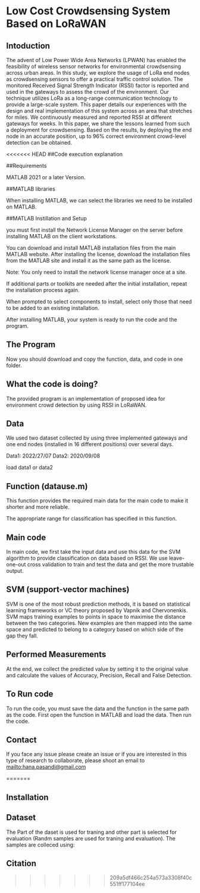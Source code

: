 # Low Cost Crowdsensing System Based on LoRaWAN

## Intoduction

The advent of Low Power Wide Area Networks (LPWAN)
has enabled the feasibility of wireless sensor networks for environmental
crowdsensing across urban areas. In this study,
we explore the usage of LoRa end nodes as crowdsensing
sensors to offer a practical traffic control solution. The monitored
Received Signal Strength Indicator (RSSI) factor is
reported and used in the gateways to assess the crowd of the
environment. Our technique utilizes LoRa as a long-range
communication technology to provide a large-scale system.
This paper details our experiences with the design and real
implementation of this system across an area that stretches
for miles. We continuously measured and reported RSSI at
different gateways for weeks. In this paper, we share the
lessons learned from such a deployment for crowdsensing.
Based on the results, by deploying the end node in an accurate
position, up to 96% correct environment crowd-level
detection can be obtained.

<<<<<<< HEAD
##Code execution explanation


##Requirements

MATLAB 2021 or a later Version.

##MATLAB libraries

When installing MATLAB, we can select the libraries we need to be installed on MATLAB.

##MATLAB Instillation and Setup

you must first install the Network License Manager on the server before installing MATLAB on the client workstations.

You can download and install MATLAB installation files from the main MATLAB website.
After installing the license, download the installation files from the MATLAB site and install it as the same path as the license.

Note: You only need to install the network license manager once at a site.

If additional parts or toolkits are needed after the initial installation, repeat the installation process again.

When prompted to select components to install, select only those that need to be added to an existing installation.

After installing MATLAB, your system is ready to run the code and the program.

## The  Program

Now you should download and copy the function, data, and code in one folder.

## What the code is doing?

The provided program is an implementation of proposed idea for environment crowd detection by using RSSI in LoRaWAN.

## Data
We used two dataset collected by using three implemented gateways and one end nodes (installed in 16 different positions) over several days.

Data1: 2022/27/07
Data2: 2020/09/08

load data1 or data2

## Function (datause.m)

This function provides the required main data for the main code to make it shorter and more reliable.

The appropriate range for classification has specified in this function.

## Main code

In main code, we first take the input data and use this data for the SVM algorithm to provide classification on data based on RSSI. We use leave-one-out cross validation to train and test the data and get the more trustable output.

## SVM (support-vector machines)
SVM is one of the most robust prediction methods, it is based on statistical learning frameworks or VC theory proposed by Vapnik  and Chervonenkis.
SVM maps training examples to points in space to maximise the distance between the two categories. New examples are then mapped into
the same space and predicted to belong to a category based on which side of the gap they fall.  

## Performed Measurements

At the end, we collect the predicted value by setting it to the original value and calculate the values of Accuracy, Precision, Recall and False Detection.

## To Run code

To run the code, you must save the data and the function in the same path as the code. 
First open the function in MATLAB and load the data. Then run the code. 

## Contact

If you face any issue please create an issue or if you are interested in this type of research to collaborate, please shoot an email to <mailto:hana.pasandi@gmail.com>



=======
## Installation




## Dataset

The Part of the daset is used for traning and other part is selected for evaluation (Randm samples are used for traning and evaluation).
The samples are colleced using:

## Citation
>>>>>>> 209a5df466c254a573a3308f40c551ff177104ee
